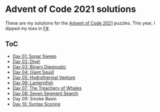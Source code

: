 # Advent of Code 2021 solutions

These are my solutions for the [Advent of Code 2021](https://adventofcode.com/2021) puzzles. This year, I dipped my toes in [F#](https://fsharp.org/).

## ToC

- [Day 01: Sonar Sweep](AdventOfCode2021/Puzzle01)
- [Day 02: Dive!](AdventOfCode2021/Puzzle02)
- [Day 03: Binary Diagnostic](AdventOfCode2021/Puzzle03)
- [Day 04: Giant Squid](AdventOfCode2021/Puzzle04)
- [Day 05: Hydrothermal Venture](AdventOfCode2021/Puzzle05)
- [Day 06: Lanternfish](AdventOfCode2021/Puzzle06)
- [Day 07: The Treachery of Whales](AdventOfCode2021/Puzzle07)
- [Day 08: Seven Segment Search](AdventOfCode2021/Puzzle08)
- Day 09: Smoke Basin
- [Day 10: Syntax Scoring](AdventOfCode2021/Puzzle10)